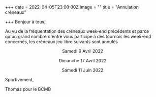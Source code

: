 +++
date = 2022-04-05T23:00:00Z
image = ""
title = "Annulation créneaux"

+++
Bonjour à tous,

Au vu de la fréquentation des créneaux week-end précédents et parce qu'un grand nombre d'entre vous participe à des tournois les week-end concernés, les créneaux jeu libre suivants sont annulés

<p style="text-align: center;"> Samedi 9 Avril 2022</p>

<p style="text-align: center;"> Dimanche 17 Avril 2022</p>

<p style="text-align: center;"> Samedi 11 Juin 2022</p>


Sportivement,

Thomas pour le BCMB